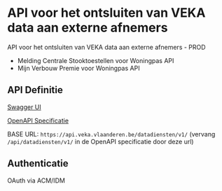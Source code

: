 # API voor het ontsluiten van VEKA data aan externe afnemers

API voor het ontsluiten van VEKA data aan externe afnemers - PROD
* Melding Centrale Stooktoestellen voor Woningpas API
* Mijn Verbouw Premie voor Woningpas API 

## API Definitie
[Swagger UI](https://ovo000090.github.io/VEKA_REST_API/?urls.primaryName=V1+-+API+voor+het+ontsluiten+van+VEKA+data+aan+externe+afnemers+-+PROD) 

[OpenAPI Specificatie](../datadiensten_prod_v1.yaml)

BASE URL: `https://api.veka.vlaanderen.be/datadiensten/v1/` (vervang `/api/datadiensten/v1/` in de OpenAPI specificatie door deze url)

## Authenticatie
OAuth via ACM/IDM
